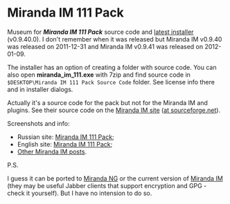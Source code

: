 # Miranda IM 111 Pack

Museum for _**Miranda IM 111 Pack**_ source code and [latest installer](miranda_im_111.exe) (v0.9.40.0). I don't remember when it was released but Miranda IM v0.9.40 was released on 2011-12-31 and Miranda IM v0.9.41 was released on 2012-01-09.

The installer has an option of creating a folder with source code. You can also open **miranda_im_111.exe** with 7zip and find source code in `$DESKTOP\Miranda IM 111 Pack Source Code` folder. See license info there and in installer dialogs.

Actually it's a source code for the pack but not for the Miranda IM and plugins. See their source code on the [Miranda IM site](http://www.miranda-im.org/development/) ([at sourceforge.net](https://sourceforge.net/p/miranda/svn/HEAD/tree/)).

Screenshots and info:

* Russian site: [Miranda IM 111 Pack](http://miranda-im-111.tumblr.com);
* English site: [Miranda IM 111 Pack](http://miranda-im-111-pack.tumblr.com);
* [Other Miranda IM posts](http://kiwi0fruit.tumblr.com/tagged/miranda).

P.S.

I guess it can be ported to [Miranda NG](https://github.com/miranda-ng/miranda-ng) or the current version of [Miranda IM](http://www.miranda-im.org/) (they may be useful Jabber clients that support encryption and GPG - check it yourself). But I have no intension to do so.
